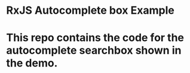 # RxJS Autocomplete box Example
# This repo contains the code for the autocomplete searchbox shown in the demo.
